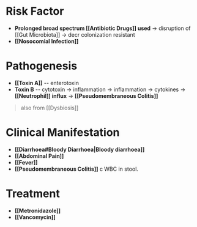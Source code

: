 # Risk Factor
- **Prolonged broad spectrum [[Antibiotic Drugs]] used** -> disruption of [[Gut Microbiota]] -> decr colonization resistant
- **[[Nosocomial Infection]]**

# Pathogenesis
- **[[Toxin A]]** -- enterotoxin
- **Toxin B** -- cytotoxin -> inflammation
-> inflammation -> cytokines -> **[[Neutrophil]] influx** -> **[[Pseudomembraneous Colitis]]**
> also from [[Dysbiosis]]

# Clinical Manifestation
- **[[Diarrhoea#Bloody Diarrhoea|Bloody diarrhoea]]**
- **[[Abdominal Pain]]**
- **[[Fever]]**
- **[[Pseudomembraneous Colitis]]** c WBC in stool.

# Treatment
- **[[Metronidazole]]**
- **[[Vancomycin]]**